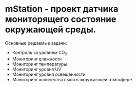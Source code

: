 # mStation - проект датчика мониторящего состояние окружающей среды. 
Основные решаемые задачи:
* Контроль за уровнем CO<sub>2<sub>
* Мониторинг влажности
* Мониторинг температуры
* Мониторинг уровня UV
* Мониторинг уровня освещённости
* Мониторинг количества пыли в окружающей атмосфере
